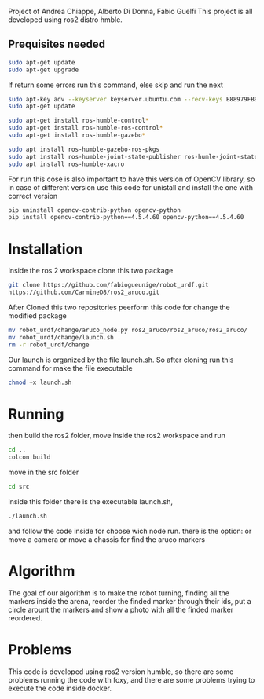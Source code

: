Project of Andrea Chiappe, Alberto Di Donna, Fabio Guelfi
This project is all developed using ros2 distro hmble.

## Prequisites needed

``` bash
sudo apt-get update
sudo apt-get upgrade
```
If return some errors run this command, else skip and run the next
```bash
sudo apt-key adv --keyserver keyserver.ubuntu.com --recv-keys E88979FB9B30ACF2
sudo apt-get update
```

```bash
sudo apt-get install ros-humble-control*
sudo apt-get install ros-humble-ros-control*
sudo apt-get install ros-humble-gazebo*
```

``` bash
sudo apt install ros-humble-gazebo-ros-pkgs
sudo apt install ros-humble-joint-state-publisher ros-humle-joint-state-publisher-gui
sudo apt install ros-humble-xacro
```

For run this cose is also important to have this version of OpenCV library, so in case of different version use this code for unistall and install the one with correct version

``` bash
pip uninstall opencv-contrib-python opencv-python
pip install opencv-contrib-python==4.5.4.60 opencv-python==4.5.4.60
```
# Installation 

Inside the ros 2 workspace clone this two package

```bash
git clone https://github.com/fabiogueunige/robot_urdf.git
https://github.com/CarmineD8/ros2_aruco.git
```

After Cloned this two repositories peerform this code for change the modified package

```bash
mv robot_urdf/change/aruco_node.py ros2_aruco/ros2_aruco/ros2_aruco/
mv robot_urdf/change/launch.sh .
rm -r robot_urdf/change
```
Our launch is organized by the file launch.sh. So after cloning run this command for make the file executable
```bash
chmod +x launch.sh
```

# Running 

then build the ros2 folder,
move inside the ros2 workspace and run
```bash
cd ..
colcon build
```
move in the src folder 
```bash
cd src
```
inside this folder there is the executable launch.sh, 
```bash
./launch.sh
```
and follow the code inside for choose wich node run. there is the option: or move a camera or move a chassis for find the aruco markers

# Algorithm
The goal of our algorithm is to make the robot turning, finding all the markers inside the arena, reorder the finded marker through their ids, put a circle arount the markers and show a photo with all the finded marker reordered.

# Problems
This code is developed using ros2 version humble, so there are some problems running the code with foxy, and there are some problems trying to execute the code inside docker.




